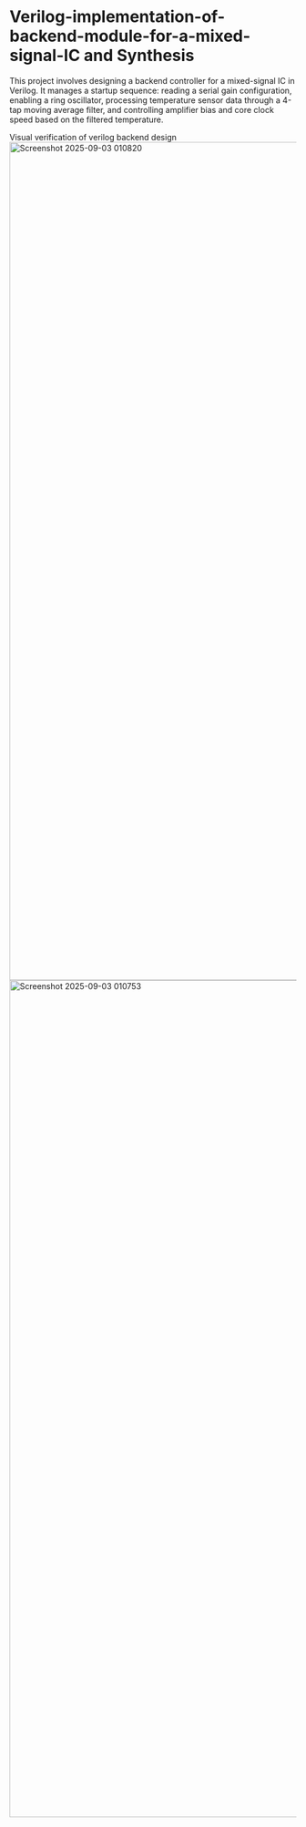 # Verilog-implementation-of-backend-module-for-a-mixed-signal-IC and Synthesis
This project involves designing a backend controller for a mixed-signal IC in Verilog. It manages a startup sequence: reading a serial gain configuration, enabling a ring oscillator, processing temperature sensor data through a 4-tap moving average filter, and controlling amplifier bias and core clock speed based on the filtered temperature.


Visual verification of verilog backend design
<img width="2877" height="1471" alt="Screenshot 2025-09-03 010820" src="https://github.com/user-attachments/assets/48269782-7f37-4b32-8bbc-59a1a29a10e1" />
<img width="2849" height="1469" alt="Screenshot 2025-09-03 010753" src="https://github.com/user-attachments/assets/45c02ff5-5708-4962-8232-1e8442ac3d33" />
